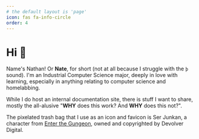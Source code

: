```yaml
---
# the default layout is 'page'
icon: fas fa-info-circle
order: 4
---
```


<!-- > Add Markdown syntax content to file `_tabs/about.md`{: .filepath } and it will show up on this page.
{: .prompt-tip } -->

# Hi :wave:
Name's Nathan! Or **Nate**, for short (not at all because I struggle with the `þ` sound). I'm an Industrial Computer Science major, deeply in love with learning, especially in anything relating to computer science and homelabbing.

While I do host an internal documentation site, there is stuff I want to share, mostly the all-alusive "**WHY** does this work? And **WHY** does this not?". 

The pixelated trash bag that I use as an icon and favicon is Ser Junkan, a character from [Enter the Gungeon](https://enterthegungeon.com/), owned and copyrighted by Devolver Digital.